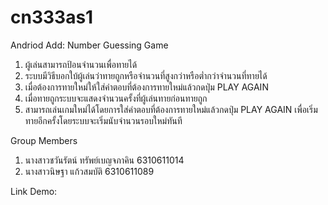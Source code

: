 # cn333as1

Andriod Add: Number Guessing Game
1. ผู้เล่นสามารถป้อนจำนวนเพื่อทายได้
2. ระบบมีวิธีบอกใบ้ผู้เล่นว่าทายถูกหรือจำนวนที่สูงกว่าหรือต่ำกว่าจำนวนที่ทายได้
3. เมื่อต้องการทายใหม่ให้ใส่คำตอบที่ต้องการทายใหม่แล้วกดปุ่ม PLAY AGAIN
4. เมื่อทายถูกระบบจะแสดงจำนวนครั้งที่ผู้เล่นทายก่อนทายถูก
5. สามารถเล่นเกมใหม่ได้โดยการใส่คำตอบที่ต้องการทายใหม่แล้วกดปุ่ม PLAY AGAIN เพื่อเริ่มทายอีกครั้งโดยระบบจะเริ่มนับจำนวนรอบใหม่ทันที

Group Members
1. นางสาวชวันรัตน์ ทรัพย์เบญจภาคิน 6310611014
2. นางสาวนิษฐา แก้วสมบัติ 6310611089

Link Demo: 
